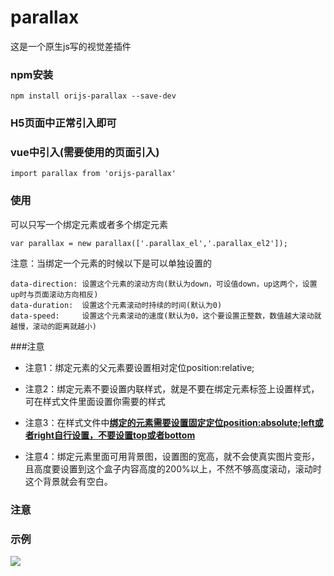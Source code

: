 # parallax
这是一个原生js写的视觉差插件

### npm安装

```
npm install orijs-parallax --save-dev
```

### H5页面中正常引入即可

### vue中引入(需要使用的页面引入)

```
import parallax from 'orijs-parallax'
```

### 使用

可以只写一个绑定元素或者多个绑定元素

```
var parallax = new parallax(['.parallax_el','.parallax_el2']);
```

注意：当绑定一个元素的时候以下是可以单独设置的

```
data-direction: 设置这个元素的滚动方向(默认为down，可设值down，up这两个，设置up时与页面滚动方向相反)
data-duration:  设置这个元素滚动时持续的时间(默认为0)
data-speed: 	设置这个元素滚动的速度(默认为0，这个要设置正整数，数值越大滚动就越慢，滚动的距离就越小)
```

###注意

- 注意1：绑定元素的父元素要设置相对定位position:relative;

- 注意2：绑定元素不要设置内联样式，就是不要在绑定元素标签上设置样式，可在样式文件里面设置你需要的样式
- 注意3：在样式文件中<u>**绑定的元素需要设置固定定位position:absolute;left或者right自行设置，不要设置top或者bottom**</u> 
- 注意4：绑定元素里面可用背景图，设置图的宽高，就不会使真实图片变形，且高度要设置到这个盒子内容高度的200%以上，不然不够高度滚动，滚动时这个背景就会有空白。

### 注意



### 示例

![](https://Jping0.github.io/static/image/1566975239.jpg)